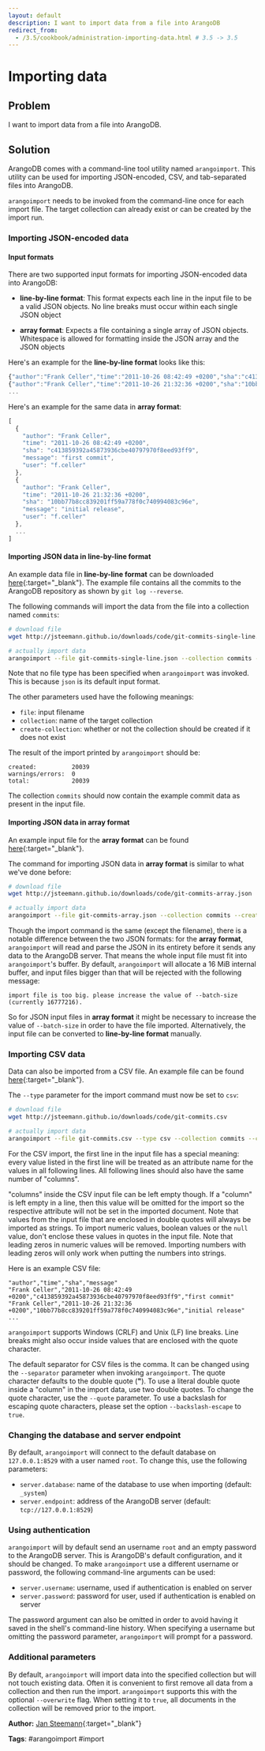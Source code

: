 ```yaml
---
layout: default
description: I want to import data from a file into ArangoDB
redirect_from:
  - /3.5/cookbook/administration-importing-data.html # 3.5 -> 3.5
---
```

Importing data
==============

Problem
-------

I want to import data from a file into ArangoDB.

Solution
--------

ArangoDB comes with a command-line tool utility named `arangoimport`. This utility can be
used for importing JSON-encoded, CSV, and tab-separated files into ArangoDB.

`arangoimport` needs to be invoked from the command-line once for each import file.
The target collection can already exist or can be created by the import run.

### Importing JSON-encoded data

#### Input formats

There are two supported input formats for importing JSON-encoded data into ArangoDB:

- **line-by-line format**: This format expects each line in the input file to be a valid
  JSON objects. No line breaks must occur within each single JSON object

- **array format**: Expects a file containing a single array of JSON objects. Whitespace is
  allowed for formatting inside the JSON array and the JSON objects

Here's an example for the **line-by-line format** looks like this:

```js
{"author":"Frank Celler","time":"2011-10-26 08:42:49 +0200","sha":"c413859392a45873936cbe40797970f8eed93ff9","message":"first commit","user":"f.celler"}
{"author":"Frank Celler","time":"2011-10-26 21:32:36 +0200","sha":"10bb77b8cc839201ff59a778f0c740994083c96e","message":"initial release","user":"f.celler"}
...
```

Here's an example for the same data in **array format**:

```js
[
  {
    "author": "Frank Celler",
    "time": "2011-10-26 08:42:49 +0200",
    "sha": "c413859392a45873936cbe40797970f8eed93ff9",
    "message": "first commit",
    "user": "f.celler"
  },
  {
    "author": "Frank Celler",
    "time": "2011-10-26 21:32:36 +0200",
    "sha": "10bb77b8cc839201ff59a778f0c740994083c96e",
    "message": "initial release",
    "user": "f.celler"
  },
  ...
]
```

#### Importing JSON data in line-by-line format

An example data file in **line-by-line format** can be downloaded
[here](http://jsteemann.github.io/downloads/code/git-commits-single-line.json){:target="_blank"}. The example
file contains all the commits to the ArangoDB repository as shown by `git log --reverse`.

The following commands will import the data from the file into a collection named `commits`:

```bash
# download file
wget http://jsteemann.github.io/downloads/code/git-commits-single-line.json

# actually import data
arangoimport --file git-commits-single-line.json --collection commits --create-collection true
```

Note that no file type has been specified when `arangoimport` was invoked. This is because `json`
is its default input format.

The other parameters used have the following meanings:

- `file`: input filename
- `collection`: name of the target collection
- `create-collection`: whether or not the collection should be created if it does not exist

The result of the import printed by `arangoimport` should be:

```
created:          20039
warnings/errors:  0
total:            20039
```

The collection `commits` should now contain the example commit data as present in the input file.

#### Importing JSON data in array format

An example input file for the **array format** can be found [here](http://jsteemann.github.io/downloads/code/git-commits-array.json){:target="_blank"}.

The command for importing JSON data in **array format** is similar to what we've done before:

```bash
# download file
wget http://jsteemann.github.io/downloads/code/git-commits-array.json

# actually import data
arangoimport --file git-commits-array.json --collection commits --create-collection true
```

Though the import command is the same (except the filename), there is a notable difference between the
two JSON formats: for the **array format**, `arangoimport` will read and parse the JSON in its entirety
before it sends any data to the ArangoDB server. That means the whole input file must fit into
`arangoimport`'s buffer. By default, `arangoimport` will allocate a 16 MiB internal buffer, and input files bigger
than that will be rejected with the following message:

```
import file is too big. please increase the value of --batch-size (currently 16777216).
```

So for JSON input files in **array format** it might be necessary to increase the value of `--batch-size`
in order to have the file imported. Alternatively, the input file can be converted to **line-by-line format**
manually.


### Importing CSV data

Data can also be imported from a CSV file. An example file can be found [here](http://jsteemann.github.io/downloads/code/git-commits.csv){:target="_blank"}.

The `--type` parameter for the import command must now be set to `csv`:

```bash
# download file
wget http://jsteemann.github.io/downloads/code/git-commits.csv

# actually import data
arangoimport --file git-commits.csv --type csv --collection commits --create-collection true
```

For the CSV import, the first line in the input file has a special meaning: every value listed in the
first line will be treated as an attribute name for the values in all following lines. All following
lines should also have the same number of "columns".

"columns" inside the CSV input file can be left empty though. If a "column" is left empty in a line,
then this value will be omitted for the import so the respective attribute will not be set in the imported
document. Note that values from the input file that are enclosed in double quotes will always be imported as
strings. To import numeric values, boolean values or the `null` value, don't enclose these values in quotes in
the input file. Note that leading zeros in numeric values will be removed. Importing numbers with leading
zeros will only work when putting the numbers into strings.

Here is an example CSV file:

```plain
"author","time","sha","message"
"Frank Celler","2011-10-26 08:42:49 +0200","c413859392a45873936cbe40797970f8eed93ff9","first commit"
"Frank Celler","2011-10-26 21:32:36 +0200","10bb77b8cc839201ff59a778f0c740994083c96e","initial release"
...
```

`arangoimport` supports Windows (CRLF) and Unix (LF) line breaks. Line breaks might also occur inside values
that are enclosed with the quote character.

The default separator for CSV files is the comma. It can be changed using the `--separator` parameter
when invoking `arangoimport`. The quote character defaults to the double quote (**"**). To use a literal double
quote inside a "column" in the import data, use two double quotes. To change the quote character, use the
`--quote` parameter. To use a backslash for escaping quote characters, please set the option `--backslash-escape`
to `true`.


### Changing the database and server endpoint

By default, `arangoimport` will connect to the default database on `127.0.0.1:8529` with a user named
`root`. To change this, use the following parameters:

- `server.database`: name of the database to use when importing (default: `_system`)
- `server.endpoint`: address of the ArangoDB server (default: `tcp://127.0.0.1:8529`)


### Using authentication

`arangoimport` will by default send an username `root` and an empty password to the ArangoDB
server. This is ArangoDB's default configuration, and it should be changed. To make `arangoimport`
use a different username or password, the following command-line arguments can be used:

- `server.username`: username, used if authentication is enabled on server
- `server.password`: password for user, used if authentication is enabled on server

The password argument can also be omitted in order to avoid having it saved in the shell's
command-line history. When specifying a username but omitting the password parameter,
`arangoimport` will prompt for a password.


### Additional parameters

By default, `arangoimport` will import data into the specified collection but will not touch
existing data. Often it is convenient to first remove all data from a collection and then run
the import. `arangoimport` supports this with the optional `--overwrite` flag. When setting it to
`true`, all documents in the collection will be removed prior to the import.

**Author:** [Jan Steemann](https://github.com/jsteemann){:target="_blank"}

**Tags**: #arangoimport #import
